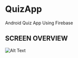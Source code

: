 # QuizApp
Android Quiz App Using Firebase


## SCREEN OVERVIEW
![Alt Text](https://media.giphy.com/media/uADHU2o7PfHXN648d5/giphy.gif)
